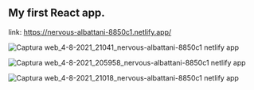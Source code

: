 ## My first React app.

link: https://nervous-albattani-8850c1.netlify.app/

![Captura web_4-8-2021_21041_nervous-albattani-8850c1 netlify app](https://user-images.githubusercontent.com/77345774/128288931-786d6e7f-470f-48f1-8b24-56ab5886f041.jpeg)

![Captura web_4-8-2021_205958_nervous-albattani-8850c1 netlify app](https://user-images.githubusercontent.com/77345774/128288922-368ae6f9-7c64-4622-a905-554a68bf9a74.jpeg)

![Captura web_4-8-2021_21018_nervous-albattani-8850c1 netlify app](https://user-images.githubusercontent.com/77345774/128288892-c79cce26-98bb-4e7d-bb51-4bf8e30d9afc.jpeg)

